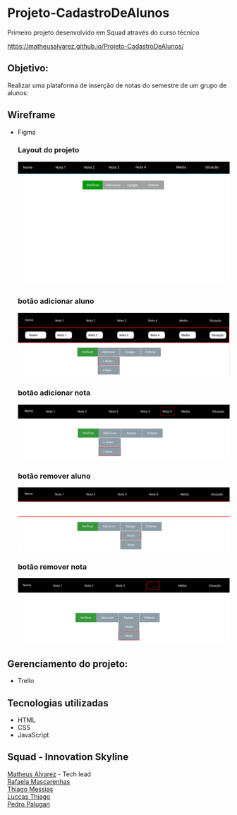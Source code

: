 # Projeto-CadastroDeAlunos

Primeiro projeto desenvolvido em Squad através do curso técnico<br>

https://matheusalvarez.github.io/Projeto-CadastroDeAlunos/

## Objetivo:
 Realizar uma plataforma de inserção de notas do semestre de um grupo de alunos:

## Wireframe
- Figma

   ### Layout do projeto
   ![WEB](https://github.com/MatheusAlvarez/Projeto-CadastroDeAlunos/blob/main/_assets/web.png)

    ### botão adicionar aluno
   ![WEB](https://github.com/MatheusAlvarez/Projeto-CadastroDeAlunos/blob/main/_assets/btn-addAluno.png)

   ### botão adicionar nota
   ![WEB](https://github.com/MatheusAlvarez/Projeto-CadastroDeAlunos/blob/main/_assets/btn-addNota.png)

   ### botão remover aluno
   ![WEB](https://github.com/MatheusAlvarez/Projeto-CadastroDeAlunos/blob/main/_assets/btn-rmvAluno.png)

   ### botão remover nota
   ![WEB](https://github.com/MatheusAlvarez/Projeto-CadastroDeAlunos/blob/main/_assets/btn-rmvNota.png) 


## Gerenciamento do projeto:
- Trello


## Tecnologias utilizadas
- HTML
- CSS
- JavaScript

## Squad - Innovation Skyline
  [Matheus Alvarez](https://github.com/MatheusAlvarez "GitHub do Matheus") - Tech lead <br>
  [Rafaela Mascarenhas](https://github.com/RafaelaMascarenhas "GitHub da Rafaela")<br>
  [Thiago Messias](https://github.com/Thmsantos "GitHub do Thiago")<br>
  [Luccas Thiago](https://github.com/LuccasThiago "GitHub do Luccas")<br>
  [Pedro Palugan](https://github.com/pedropalugan "GitHub do Pedro")

    
